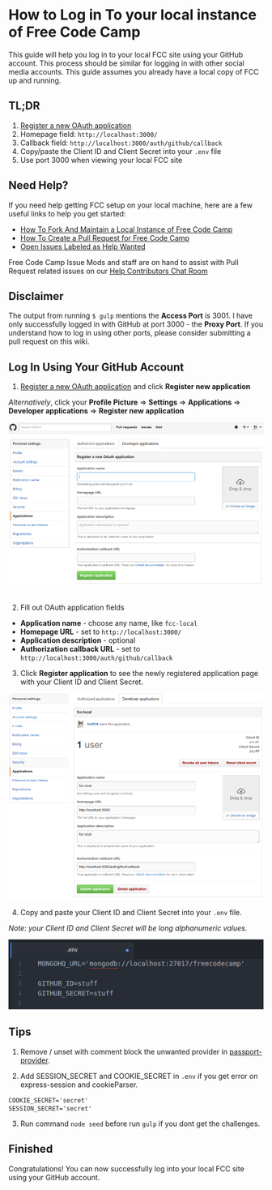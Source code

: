 # How to Log in To your local instance of Free Code Camp

This guide will help you log in to your local FCC site using your GitHub account. This process should be similar for logging in with other social media accounts. This guide assumes you already have a local copy of FCC up and running.

## TL;DR

1. [Register a new OAuth application](https://github.com/settings/developers)
2. Homepage field: `http://localhost:3000/`
3. Callback field: `http://localhost:3000/auth/github/callback`
4. Copy/paste the Client ID and Client Secret into your `.env` file
5. Use port 3000 when viewing your local FCC site

## Need Help?

If you need help getting FCC setup on your local machine, here are a few useful links to help you get started:

- [How To Fork And Maintain a Local Instance of Free Code Camp](FreeCodeCamp-Fork-Local)
- [How To Create a Pull Request for Free Code Camp](FCC-Pull-Request)
- [Open Issues Labeled as Help Wanted](https://github.com/FreeCodeCamp/FreeCodeCamp/labels/help%20wanted)

Free Code Camp Issue Mods and staff are on hand to assist with Pull Request related issues on our [Help Contributors Chat Room](https://gitter.im/FreeCodeCamp/HelpContributors)

## Disclaimer

The output from running `$ gulp` mentions the **Access Port** is 3001. I have only successfully logged in with GitHub at port 3000 - the **Proxy Port**. If you understand how to log in using other ports, please consider submitting a pull request on this wiki.

## Log In Using Your GitHub Account

1. [Register a new OAuth application](https://github.com/settings/developers) and click **Register new application**

  _Alternatively_, click your **Profile Picture** => **Settings** => **Applications** => **Developer applications** => **Register new application**
  
  ![Register GitHub OAuth App](./images/FreeCodeCamp-Log-In-To-Local-Instance/register-github-oauth-app.png)<br>
  <br>

2. Fill out OAuth application fields

  - **Application name** - choose any name, like `fcc-local`
  - **Homepage URL** - set to `http://localhost:3000/`
  - **Application description** - optional
  - **Authorization callback URL** - set to `http://localhost:3000/auth/github/callback`

3. Click **Register application** to see the newly registered application page with your Client ID and Client Secret.

  ![Client ID and Client Secret](./images/FreeCodeCamp-Log-In-To-Local-Instance/client-id-and-secret.png)

4. Copy and paste your Client ID and Client Secret into your `.env` file.

  _Note: your Client ID and Client Secret will be long alphanumeric values._
  
  ![Update .env file](./images/FreeCodeCamp-Log-In-To-Local-Instance/update-env-file.png)

## Tips

1. Remove / unset with comment block the unwanted provider in [passport-provider](https://github.com/FreeCodeCamp/FreeCodeCamp/blob/staging/server/passport-providers.js).

2. Add SESSION_SECRET and COOKIE_SECRET in `.env` if you get error on express-session and cookieParser.

  ```
  COOKIE_SECRET='secret'
  SESSION_SECRET='secret'
  ```

3. Run command `node seed` before run `gulp` if you dont get the challenges.

## Finished

Congratulations! You can now successfully log into your local FCC site using your GitHub account.

[//]: # "camperbot stops parsing after 20 lines or the first level 2 heading"
